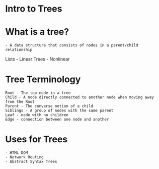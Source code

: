 # Intro to Trees

# What is a tree?
    - A data structure that consists of nodes in a parent/child relationship

Lists - Linear
Trees - Nonlinear

# Tree Terminology
    Root - The top node in a tree
    Child - A node directly connected to another node when moving away from the Root
    Parent - The converse notion of a child
    Siblings - A group of nodes with the same parent
    Leaf - node with no children
    Edge - connection between one node and another

# Uses for Trees
    - HTML DOM
    - Network Routing
    - Abstract Syntax Trees